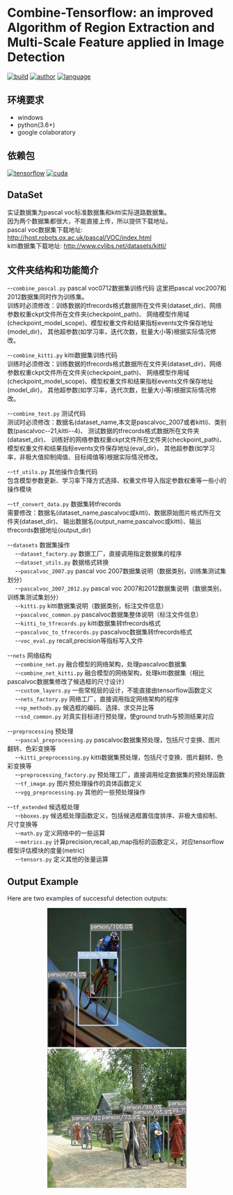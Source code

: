 Combine-Tensorflow: an improved Algorithm of Region Extraction and Multi-Scale Feature applied in Image Detection  
======

[![build](https://img.shields.io/badge/build-passing-green.svg)](https://img.shields.io/travis/maohye/combine-tensorflow)
[![author](https://img.shields.io/badge/author-maohye-blue.svg)](https://img.shields.io/travis/maohye/combine-tensorflow)
[![language](https://img.shields.io/badge/language-python-orange.svg)](https://img.shields.io/travis/maohye/combine-tensorflow)

环境要求
-----------------
* windows
* python(3.6+)
* google colaboratory

依赖包
-----------------
[![tensorflow](https://img.shields.io/badge/tensorflow-v1.13.0-red.svg)](https://img.shields.io/travis/maohye/combine-tensorflow)
[![cuda](https://img.shields.io/badge/cuda-10.0-red.svg)](https://img.shields.io/travis/maohye/combine-tensorflow)

DataSet
-----------------
实证数据集为pascal voc标准数据集和kitti实际道路数据集。  
因为两个数据集都很大，不能直接上传，所以提供下载地址。  
pascal voc数据集下载地址: http://host.robots.ox.ac.uk/pascal/VOC/index.html  
kitti数据集下载地址: http://www.cvlibs.net/datasets/kitti/  

文件夹结构和功能简介
-----------------

--`combine_pascal.py`  pascal voc0712数据集训练代码 
这里把pascal voc2007和2012数据集同时作为训练集。  
训练时必须修改：训练数据的tfrecords格式数据所在文件夹(dataset_dir)、网络参数权重ckpt文件所在文件夹(checkpoint_path)、
网络模型作用域(checkpoint_model_scope)、模型权重文件和结果指标events文件保存地址(model_dir)，
其他超参数(如学习率，迭代次数，批量大小等)根据实际情况修改。

--`combine_kitti.py`  kitti数据集训练代码  
训练时必须修改：训练数据的tfrecords格式数据所在文件夹(dataset_dir)、网络参数权重ckpt文件所在文件夹(checkpoint_path)、
网络模型作用域(checkpoint_model_scope)、模型权重文件和结果指标events文件保存地址(model_dir)，
其他超参数(如学习率，迭代次数，批量大小等)根据实际情况修改。  

--`combine_test.py`  测试代码  
测试时必须修改：数据名(dataset_name,本文是pascalvoc_2007或者kitti)、类别数(pascalvoc--21,kitti--4)、
测试数据的tfrecords格式数据所在文件夹(dataset_dir)、
训练好的网络参数权重ckpt文件所在文件夹(checkpoint_path)、模型权重文件和结果指标events文件保存地址(eval_dir)，
其他超参数(如学习率，非极大值抑制阈值、目标阈值等)根据实际情况修改。  

--`tf_utils.py`  其他操作合集代码  
包含模型参数更新、学习率下降方式选择、权重文件导入指定参数权重等一些小的操作模块  

--`tf_convert_data.py`  数据集转tfrecords  
需要修改：数据名(dataset_name,pascalvoc或kitti)、数据原始图片格式所在文件夹(dataset_dir)、
输出数据名(output_name,pascalvoc或kitti)、输出tfrecords数据地址(output_dir)  

--`datasets`  数据集操作  
&emsp; --`dataset_factory.py`  数据工厂，直接调用指定数据集的程序  
&emsp; --`dataset_utils.py`  数据格式转换  
&emsp; --`pascalvoc_2007.py`  pascal voc 2007数据集说明（数据类别，训练集测试集划分）  
&emsp; --`pascalvoc_2007_2012.py` pascal voc 2007和2012数据集说明（数据类别，训练集测试集划分）  
&emsp; --`kitti.py`  kitti数据集说明（数据类别，标注文件信息）  
&emsp; --`pascalvoc_common.py` pascalvoc数据集整体说明（标注文件信息）  
&emsp; --`kitti_to_tfrecords.py`  kitti数据集转tfrecords格式  
&emsp; --`pascalvoc_to_tfrecords.py`  pascalvoc数据集转tfrecords格式  
&emsp; --`voc_eval.py`  recall,precision等指标写入文件  
  
--`nets`  网络结构  
&emsp; --`combine_net.py`  融合模型的网络架构，处理pascalvoc数据集  
&emsp; --`combine_net_kitti.py`  融合模型的网络架构，处理kitti数据集（相比pascalvoc数据集修改了候选框的尺寸设计）  
&emsp; --`custom_layers.py`  一些常规层的设计，不能直接由tensorflow函数定义  
&emsp; --`nets_factory.py`  网络工厂，直接调用指定网络架构的程序  
&emsp; --`np_methods.py`  候选框的编码、选择、求交并比等  
&emsp; --`ssd_common.py`  对真实目标进行预处理，使ground truth与预测结果对应  

--`preprocessing` 预处理  
&emsp; --`pascal_preprocessing.py`  pascalvoc数据集预处理，包括尺寸变换、图片翻转、色彩变换等  
&emsp; --`kitti_preprocessing.py`  kitti数据集预处理，包括尺寸变换、图片翻转、色彩变换等  
&emsp; --`preprocessing_factory.py`  预处理工厂，直接调用给定数据集的预处理函数  
&emsp; --`tf_image.py`  图片预处理操作的具体函数定义  
&emsp; --`vgg_preprocessing.py`  其他的一些预处理操作  
  
--`tf_extended`  候选框处理  
&emsp; --`bboxes.py`  候选框处理函数定义，包括候选框置信度排序、非极大值抑制、尺寸变换等  
&emsp; --`math.py`  定义网络中的一些运算  
&emsp; --`metrics.py`  计算precision,recall,ap,map指标的函数定义，对应tensorflow模型评估模块的度量(metric)  
&emsp; --`tensors.py`  定义其他的张量运算  

Output Example
------------------
Here are two examples of successful detection outputs: 

<div align='center'><img src="https://github.com/maohye/combine-tensorflow/blob/master/pictures/1.jpg">

<div align='center'><img src="https://github.com/maohye/combine-tensorflow/blob/master/pictures/2.jpg">
